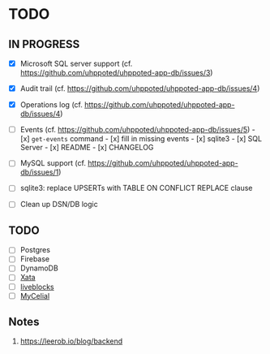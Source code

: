 # TODO

## IN PROGRESS

- [x] Microsoft SQL server support (cf. https://github.com/uhppoted/uhppoted-app-db/issues/3)
- [x] Audit trail (cf. https://github.com/uhppoted/uhppoted-app-db/issues/4)
- [x] Operations log (cf. https://github.com/uhppoted/uhppoted-app-db/issues/4)
- [ ] Events (cf. https://github.com/uhppoted/uhppoted-app-db/issues/5)
      - [x] `get-events` command
      - [x] fill in missing events
      - [x] sqlite3
      - [x] SQL Server
      - [x] README
      - [x] CHANGELOG

- [ ] MySQL support (cf. https://github.com/uhppoted/uhppoted-app-db/issues/1)
- [ ] sqlite3: replace UPSERTs with TABLE ON CONFLICT REPLACE clause
- [ ] Clean up DSN/DB logic

## TODO

- [ ] Postgres
- [ ] Firebase
- [ ] DynamoDB
- [ ] [Xata](https://xata.io)
- [ ] [liveblocks](https://liveblocks.io)
- [ ] [MyCelial](https://github.com/mycelial)

## Notes

1. https://leerob.io/blog/backend
